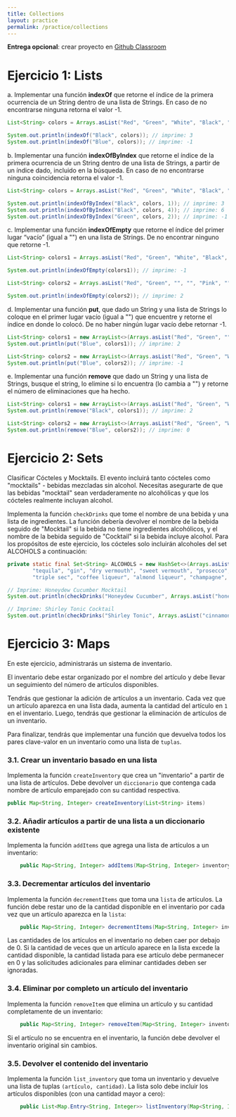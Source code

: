 ```yaml
---
title: Collections
layout: practice
permalink: /practice/collections
---
```


**Entrega opcional**: crear proyecto en [Github Classroom](https://classroom.github.com/a/D8FP7CVi)

# Ejercicio 1: Lists

a. Implementar una función **indexOf** que retorne el índice de la primera ocurrencia de un String dentro de una lista de Strings. En caso
  de no encontrarse ninguna retorna el valor -1.

```java
List<String> colors = Arrays.asList("Red", "Green", "White", "Black", "Pink", "Yellow", "Black");

System.out.println(indexOf("Black", colors)); // imprime: 3
System.out.println(indexOf("Blue", colors)); // imprime: -1
```

b. Implementar una función **indexOfByIndex** que retorne el índice de la primera ocurrencia de un String dentro de una lista de Strings, a partir
  de un índice dado, incluido en la búsqueda. En caso de no encontrarse ninguna coincidencia retorna el valor -1.

```java
List<String> colors = Arrays.asList("Red", "Green", "White", "Black", "Pink", "Yellow", "Black");

System.out.println(indexOfByIndex("Black", colors, 1)); // imprime: 3
System.out.println(indexOfByIndex("Black", colors, 4)); // imprime: 6
System.out.println(indexOfByIndex("Green", colors, 2)); // imprime: -1
```

c. Implementar una función **indexOfEmpty** que retorne el índice del primer lugar “vacío” (igual a "") en una lista de Strings. De no encontrar ninguno que retorne -1.

```java
List<String> colors1 = Arrays.asList("Red", "Green", "White", "Black", "Pink", "Yellow", "Black");

System.out.println(indexOfEmpty(colors1)); // imprime: -1

List<String> colors2 = Arrays.asList("Red", "Green", "", "", "Pink", "", "Black");

System.out.println(indexOfEmpty(colors2)); // imprime: 2
```

d. Implementar una función **put**, que dado un String y una lista de Strings lo coloque en el primer lugar vacío (igual a "") que encuentre y retorne
  el índice en donde lo colocó. De no haber ningún lugar vacío debe retornar -1.

```java
List<String> colors1 = new ArrayList<>(Arrays.asList("Red", "Green", "", "", "Pink", "", "Black"));
System.out.println(put("Blue", colors1)); // imprime: 2

List<String> colors2 = new ArrayList<>(Arrays.asList("Red", "Green", "White", "Black", "Pink", "Yellow", "Black"));
System.out.println(put("Blue", colors2)); // imprime: -1
```

e. Implementar una función **remove** que dado un String y una lista de Strings, busque el string, lo elimine si lo encuentra (lo cambia a "") y
  retorne el número de eliminaciones que ha hecho.


```java
List<String> colors1 = new ArrayList<>(Arrays.asList("Red", "Green", "White", "Black", "Pink", "Yellow", "Black"));
System.out.println(remove("Black", colors1)); // imprime: 2

List<String> colors2 = new ArrayList<>(Arrays.asList("Red", "Green", "White", "Black", "Pink", "Yellow", "Black"));
System.out.println(remove("Blue", colors2)); // imprime: 0
```


# Ejercicio 2: Sets

Clasificar Cócteles y Mocktails.
El evento incluirá tanto cócteles como "mocktails" - bebidas mezcladas sin alcohol.
Necesitas asegurarte de que las bebidas "mocktail" sean verdaderamente no alcohólicas y que los cócteles realmente incluyan alcohol.

Implementa la función `checkDrinks` que tome el nombre de una bebida y una lista de ingredientes.
La función debería devolver el nombre de la bebida seguido de "Mocktail" si la bebida no tiene ingredientes alcohólicos, y el nombre de la bebida seguido de "Cocktail" si la bebida incluye alcohol.
Para los propósitos de este ejercicio, los cócteles solo incluirán alcoholes del set ALCOHOLS a continuación:

```java
private static final Set<String> ALCOHOLS = new HashSet<>(Arrays.asList("whiskey", "whisky", "white rum", "dark rum", "bourbon", "rye", "scotch", "vodka",
        "tequila", "gin", "dry vermouth", "sweet vermouth", "prosecco","aperol", "brandy", "mezcal",
        "triple sec", "coffee liqueur", "almond liqueur", "champagne", "orange curacao", "rum"));

// Imprime: Honeydew Cucumber Mocktail
System.out.println(checkDrinks("Honeydew Cucumber", Arrays.asList("honeydew", "coconut water", "mint leaves", "lime juice", "salt", "english cucumber")));

// Imprime: Shirley Tonic Cocktail
System.out.println(checkDrinks("Shirley Tonic", Arrays.asList("cinnamon stick", "scotch", "whole cloves", "ginger", "pomegranate juice", "sugar", "club soda")));
```

# Ejercicio 3: Maps

En este ejercicio, administrarás un sistema de inventario.

El inventario debe estar organizado por el nombre del artículo y debe llevar un seguimiento del número de artículos disponibles.

Tendrás que gestionar la adición de artículos a un inventario. Cada vez que un artículo aparezca en una lista dada, aumenta la cantidad del artículo en `1` en el inventario. Luego, tendrás que gestionar la eliminación de artículos de un inventario.

Para finalizar, tendrás que implementar una función que devuelva todos los pares clave-valor en un inventario como una lista de `tuplas`.

### 3.1. Crear un inventario basado en una lista

Implementa la función `createInventory` que crea un "inventario" a partir de una lista de artículos. Debe devolver un `diccionario` que contenga cada nombre de artículo emparejado con su cantidad respectiva.

```java
public Map<String, Integer> createInventory(List<String> items)
```

### 3.2. Añadir artículos a partir de una lista a un diccionario existente

Implementa la función `addItems` que agrega una lista de artículos a un inventario:

```java
    public Map<String, Integer> addItems(Map<String, Integer> inventory, List<String> items) {
```

### 3.3. Decrementar artículos del inventario

Implementa la función `decrementItems` que toma una `lista` de artículos. La función debe restar uno de la cantidad disponible en el inventario por cada vez que un artículo aparezca en la `lista`:

```java
    public Map<String, Integer> decrementItems(Map<String, Integer> inventory, List<String> items) {
```
Las cantidades de los artículos en el inventario no deben caer por debajo de 0. Si la cantidad de veces que un artículo aparece en la lista excede la cantidad disponible, la cantidad listada para ese artículo debe permanecer en 0 y las solicitudes adicionales para eliminar cantidades deben ser ignoradas.


### 3.4. Eliminar por completo un artículo del inventario

Implementa la función `removeItem` que elimina un artículo y su cantidad completamente de un inventario:

```java
    public Map<String, Integer> removeItem(Map<String, Integer> inventory, String item) {
```
Si el artículo no se encuentra en el inventario, la función debe devolver el inventario original sin cambios.

### 3.5. Devolver el contenido del inventario

Implementa la función `list_inventory` que toma un inventario y devuelve una lista de tuplas `(artículo, cantidad)`. La lista solo debe incluir los artículos disponibles (con una cantidad mayor a cero):

```java
    public List<Map.Entry<String, Integer>> listInventory(Map<String, Integer> inventory) {
```